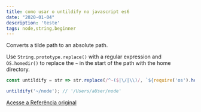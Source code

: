 ```yaml
---
title: como usar o untildify no javascript es6
date: "2020-01-04"
description: 'teste'
tags: node,string,beginner
---
```


Converts a tilde path to an absolute path.

Use `String.prototype.replace()` with a regular expression and `OS.homedir()` to replace the `~` in the start of the path with the home directory.

```js
const untildify = str => str.replace(/^~($|\/|\\)/, `${require('os').homedir()}$1`);
```

```js
untildify('~/node'); // '/Users/aUser/node'
```


[Acesse a Referência original](http://github.com/30-seconds/)
